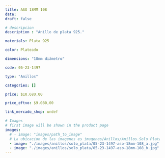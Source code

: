 ```yaml
---
title: ASO 18MM 108
date: 
draft: false

# descripcion
description : "Anillo de plata 925."

materials: Plata 925

color: Plateado

dimensions: "18mm diámetro"

code: 05-23-1497

type: "Anillos"

categories: []

price: $10.680,00

price_eftvo: $9.080,00

link_mercado_shop: undef

# Images
# first image will be shown in the product page
images:
  # - image: "images/path_to_image"
  # La ubicacion de las imagenes es imagenes/Anillos/Anillos.Solo Plata/05-23-1497-aso-18mm-108
  - image: "./images/anillos/solo_plata/05-23-1497-aso-18mm-108_a.jpg"
  - image: "./images/anillos/solo_plata/05-23-1497-aso-18mm-108_b.jpg"
---
```

